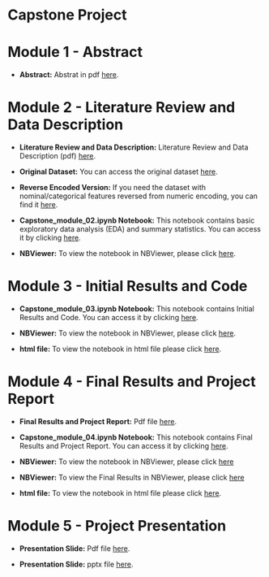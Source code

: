 # Capstone Project

# Module 1 - Abstract

- **Abstract:** Abstrat in pdf [here](/PANG_Assig01_abstract.pdf).

# Module 2 - Literature Review and Data Description

- **Literature Review and Data Description:** Literature Review and Data Description (pdf) [here](/Pang_module2_LitRev.pdf).
  
- **Original Dataset:** You can access the original dataset [here](/data.csv).

- **Reverse Encoded Version:** If you need the dataset with nominal/categorical features reversed from numeric encoding, you can find it [here](/data_cat.csv).

- **Capstone_module_02.ipynb Notebook:** This notebook contains basic exploratory data analysis (EDA) and summary statistics. You can access it by clicking [here](/Capstone_module_02.ipynb).

- **NBViewer:** To view the notebook in NBViewer, please click [here](https://nbviewer.org/github/bryantoca/capstone_project/blob/59ae45b4d4dfe117d56f179768cb4a20a5cb9d6c/Capstone_module_02.ipynb).

# Module 3 - Initial Results and Code

- **Capstone_module_03.ipynb Notebook:** This notebook contains Initial Results and Code. You can access it by clicking [here](/Capstone_module_03.ipynb).

- **NBViewer:** To view the notebook in NBViewer, please click [here](https://nbviewer.org/github/bryantoca/capstone_project/blob/198cff0fb860009344891394b731a42a99b3a7ba/Capstone_module_03.ipynb).


- **html file:** To view the notebook in html file please click [here](/Capstone_module_03.html).

# Module 4 - Final Results and Project Report

- **Final Results and Project Report:** Pdf file [here](/PANG_FinalReport.pdf).

- **Capstone_module_04.ipynb Notebook:** This notebook contains Final Results and Project Report. You can access it by clicking [here](/Capstone_module_04.ipynb).

- **NBViewer:** To view the notebook in NBViewer, please click [here](https://nbviewer.org/github/bryantoca/capstone_project/blob/c9719e3c138c665436a36593995c58daa19e2504/Capstone_module_04.ipynb)

- **NBViewer:** To view the Final Results in NBViewer, please click [here](https://nbviewer.org/github/bryantoca/capstone_project/blob/c9719e3c138c665436a36593995c58daa19e2504/Capstone_module_04.ipynb#final_results)


- **html file:** To view the notebook in html file please click [here](/Capstone_module_04.html).

# Module 5 - Project Presentation

- **Presentation Slide:** Pdf file [here](/PANG_FinalReport.pdf).

- **Presentation Slide:** pptx file [here](/Capstone_module_04.ipynb).

